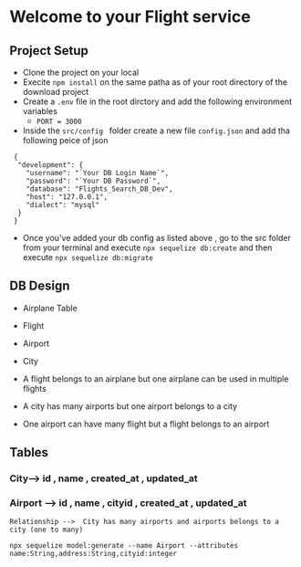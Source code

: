 # Welcome to your Flight service

## Project Setup
- Clone the project on your local 
- Execite `npm install` on the same patha as of your root directory of the download project
- Create a `.env` file in the root dirctory and add the following environment variables 
  - `PORT = 3000`
- Inside the `src/config ` folder create a new file `config.json` and add tha following peice of json
```
 {
  "development": {
    "username": "`Your DB Login Name`",
    "password": "`Your DB Password`",
    "database": "Flights_Search_DB_Dev",
    "host": "127.0.0.1",
    "dialect": "mysql"
  } 
 }
```

- Once you've added your db config as listed above , go to the src folder from your terminal and execute `npx sequelize db:create`
and then execute
 `npx sequelize db:migrate`


## DB Design

  - Airplane Table
  - Flight
  - Airport
  - City

  - A flight belongs to an airplane but one airplane can be used in multiple flights
  - A city has many airports but one airport belongs to a city
  - One airport can have many flight but a flight belongs to an airport

## Tables

### City--> id , name , created_at , updated_at
### Airport --> id , name , cityid , created_at , updated_at
    Relationship -->  City has many airports and airports belongs to a city (one to many)

```
npx sequelize model:generate --name Airport --attributes name:String,address:String,cityid:integer

```